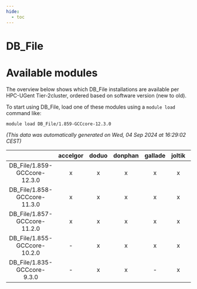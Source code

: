 ```yaml
---
hide:
  - toc
---
```


DB_File
=======

# Available modules


The overview below shows which DB_File installations are available per HPC-UGent Tier-2cluster, ordered based on software version (new to old).

To start using DB_File, load one of these modules using a `module load` command like:

```shell
module load DB_File/1.859-GCCcore-12.3.0
```

*(This data was automatically generated on Wed, 04 Sep 2024 at 16:29:02 CEST)*  

| |accelgor|doduo|donphan|gallade|joltik|shinx|skitty|
| :---: | :---: | :---: | :---: | :---: | :---: | :---: | :---: |
|DB_File/1.859-GCCcore-12.3.0|x|x|x|x|x|x|x|
|DB_File/1.858-GCCcore-11.3.0|x|x|x|x|x|-|x|
|DB_File/1.857-GCCcore-11.2.0|x|x|x|x|x|-|x|
|DB_File/1.855-GCCcore-10.2.0|-|x|x|x|x|-|x|
|DB_File/1.835-GCCcore-9.3.0|-|x|x|-|x|-|x|
